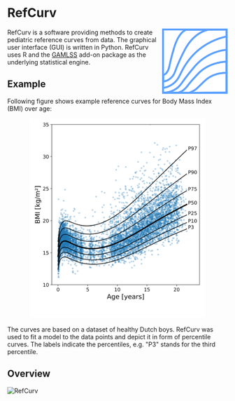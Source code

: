 # RefCurv

<img align="right" src="img/refcurv_logo.png" width=150px>

RefCurv is a software providing methods to create pediatric reference curves from data. The graphical user interface (GUI) is written in Python. RefCurv uses R and the [GAMLSS](https://en.wikipedia.org/wiki/Generalized_additive_model_for_location,_scale_and_shape) add-on package as the underlying statistical engine.

## Example

Following figure shows example reference curves for Body Mass Index (BMI) over age:

<p align="center">
<img src="img/bmi_example.png" class="inline" width=400px>
</p>

The curves are based on a dataset of healthy Dutch boys.
RefCurv was used to fit a model to the data points and depict it in form of percentile curves. The labels indicate the percentiles, e.g. "P3" stands for the third percentile.

## Overview

![RefCurv](/img/refcurv_0_4_0.png)
